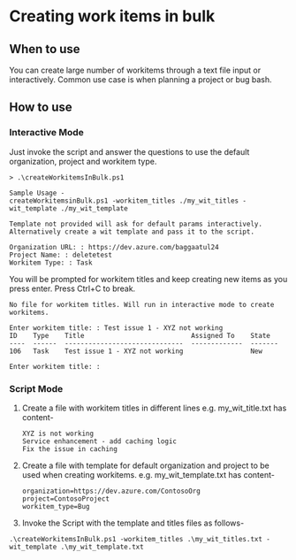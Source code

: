 # Creating work items in bulk

## When to use

You can create large number of workitems through a text file input or interactively. Common use case is when planning a project or bug bash.

## How to use

### Interactive Mode

Just invoke the script and answer the questions to use the default organization, project and workitem type.

```
> .\createWorkitemsInBulk.ps1

Sample Usage -
createWorkitemsinBulk.ps1 -workitem_titles ./my_wit_titles -wit_template ./my_wit_template

Template not provided will ask for default params interactively. Alternatively create a wit template and pass it to the script.

Organization URL: : https://dev.azure.com/baggaatul24
Project Name: : deletetest
Workitem Type: : Task
```

You will be prompted for workitem titles and keep creating new items as you press enter. Press Ctrl+C to break.

```
No file for workitem titles. Will run in interactive mode to create workitems.

Enter workitem title: : Test issue 1 - XYZ not working
ID    Type    Title                           Assigned To    State
----  ------  ------------------------------  -------------  -------
106   Task    Test issue 1 - XYZ not working                 New

Enter workitem title: :
```

### Script Mode

1. Create a file with workitem titles in different lines e.g. my_wit_title.txt has content-

    ```
    XYZ is not working
    Service enhancement - add caching logic
    Fix the issue in caching
    ```

1. Create a file with template for default organization and project to be used when creating workitems. e.g. my_wit_template.txt has content-

    ```
    organization=https://dev.azure.com/ContosoOrg
    project=ContosoProject
    workitem_type=Bug
    ```

1. Invoke the Script with the template and titles files as follows-

```
.\createWorkitemsInBulk.ps1 -workitem_titles .\my_wit_titles.txt -wit_template .\my_wit_template.txt
```
